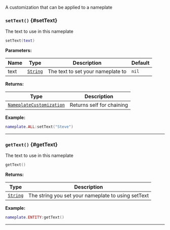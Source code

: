 A customization that can be applied to a nameplate

### <code>setText()</code> \{#setText}

The text to use in this nameplate

```lua
setText(text)
```

**Parameters:**

| Name | Type                     | Description                       | Default |
| ---- | ------------------------ | --------------------------------- | ------- |
| text | <code>[String](#)</code> | The text to set your nameplate to | `nil`   |

**Returns:**

| Type                                                                             | Description               |
| -------------------------------------------------------------------------------- | ------------------------- |
| <code>[NameplateCustomization](/globals/Nameplate/NameplateCustomization)</code> | Returns self for chaining |

**Example:**

```lua
nameplate.ALL:setText("Steve")
```

---

### <code>getText()</code> \{#getText}

The text to use in this nameplate

```lua
getText()
```

**Returns:**

| Type                     | Description                                        |
| ------------------------ | -------------------------------------------------- |
| <code>[String](#)</code> | The string you set your nameplate to using setText |

**Example:**

```lua
nameplate.ENTITY:getText()
```

---

